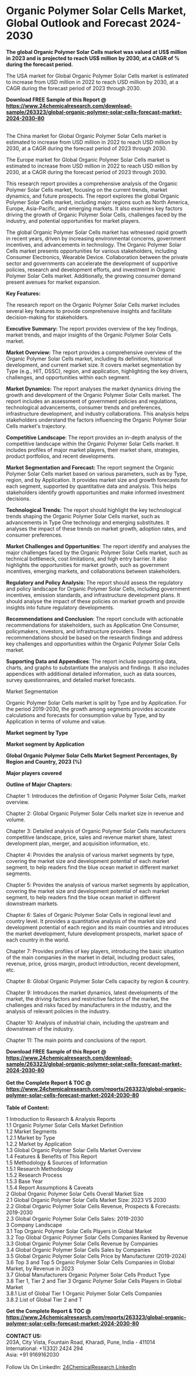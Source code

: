 <h1>Organic Polymer Solar Cells Market, Global Outlook and Forecast 2024-2030</h1><p><strong>The global Organic Polymer Solar Cells market was valued at US$ million in 2023 and is projected to reach US$ million by 2030, at a CAGR of % during the forecast period.</strong></p><p>
</p><p>The USA market for Global Organic Polymer Solar Cells market is estimated to increase from USD million in 2022 to reach USD million by 2030, at a CAGR during the forecast period of 2023 through 2030.</p><div><b>Download FREE Sample of this Report @ 
            <a href="https://www.24chemicalresearch.com/download-sample/263323/global-organic-polymer-solar-cells-forecast-market-2024-2030-80">
            https://www.24chemicalresearch.com/download-sample/263323/global-organic-polymer-solar-cells-forecast-market-2024-2030-80</a></b></div><br><p>
</p><p>The China market for Global Organic Polymer Solar Cells market is estimated to increase from USD million in 2022 to reach USD million by 2030, at a CAGR during the forecast period of 2023 through 2030.</p><p>
</p><p>The Europe market for Global Organic Polymer Solar Cells market is estimated to increase from USD million in 2022 to reach USD million by 2030, at a CAGR during the forecast period of 2023 through 2030.</p><p>
</p><p>This research report provides a comprehensive analysis of the Organic Polymer Solar Cells market, focusing on the current trends, market dynamics, and future prospects. The report explores the global Organic Polymer Solar Cells market, including major regions such as North America, Europe, Asia-Pacific, and emerging markets. It also examines key factors driving the growth of Organic Polymer Solar Cells, challenges faced by the industry, and potential opportunities for market players.</p><p>
The global Organic Polymer Solar Cells market has witnessed rapid growth in recent years, driven by increasing environmental concerns, government incentives, and advancements in technology. The Organic Polymer Solar Cells market presents opportunities for various stakeholders, including Consumer Electronics, Wearable Device. Collaboration between the private sector and governments can accelerate the development of supportive policies, research and development efforts, and investment in Organic Polymer Solar Cells market. Additionally, the growing consumer demand present avenues for market expansion.</p><p>
<strong>Key Features:</strong></p><p>
The research report on the Organic Polymer Solar Cells market includes several key features to provide comprehensive insights and facilitate decision-making for stakeholders.</p><p>
<strong>Executive Summary: </strong>The report provides overview of the key findings, market trends, and major insights of the Organic Polymer Solar Cells market.</p><p>
<strong>Market Overview:</strong> The report provides a comprehensive overview of the Organic Polymer Solar Cells market, including its definition, historical development, and current market size. It covers market segmentation by Type (e.g., HIT, DSSC), region, and application, highlighting the key drivers, challenges, and opportunities within each segment.</p><p>
<strong>Market Dynamics:</strong> The report analyses the market dynamics driving the growth and development of the Organic Polymer Solar Cells market. The report includes an assessment of government policies and regulations, technological advancements, consumer trends and preferences, infrastructure development, and industry collaborations. This analysis helps stakeholders understand the factors influencing the Organic Polymer Solar Cells market's trajectory.</p><p>
<strong>Competitive Landscape</strong>: The report provides an in-depth analysis of the competitive landscape within the Organic Polymer Solar Cells market. It includes profiles of major market players, their market share, strategies, product portfolios, and recent developments.</p><p>
<strong>Market Segmentation and Forecast: </strong>The report segment the Organic Polymer Solar Cells market based on various parameters, such as by Type, region, and by Application. It provides market size and growth forecasts for each segment, supported by quantitative data and analysis. This helps stakeholders identify growth opportunities and make informed investment decisions.</p><p>
<strong>Technological Trends:</strong> The report should highlight the key technological trends shaping the Organic Polymer Solar Cells market, such as advancements in Type One technology and emerging substitutes. It analyses the impact of these trends on market growth, adoption rates, and consumer preferences.</p><p>
<strong>Market Challenges and Opportunities</strong>: The report identify and analyses the major challenges faced by the Organic Polymer Solar Cells market, such as technical bottleneck, cost limitations, and high entry barrier. It also highlights the opportunities for market growth, such as government incentives, emerging markets, and collaborations between stakeholders.</p><p>
<strong>Regulatory and Policy Analysis: </strong>The report should assess the regulatory and policy landscape for Organic Polymer Solar Cells, including government incentives, emission standards, and infrastructure development plans. It should analyse the impact of these policies on market growth and provide insights into future regulatory developments.</p><p>
<strong>Recommendations and Conclusion</strong>: The report conclude with actionable recommendations for stakeholders, such as Application One Consumer, policymakers, investors, and infrastructure providers. These recommendations should be based on the research findings and address key challenges and opportunities within the Organic Polymer Solar Cells market.</p><p>
<strong>Supporting Data and Appendices</strong>: The report include supporting data, charts, and graphs to substantiate the analysis and findings. It also includes appendices with additional detailed information, such as data sources, survey questionnaires, and detailed market forecasts.</p><p>
Market Segmentation</p><p>
Organic Polymer Solar Cells market is split by Type and by Application. For the period 2019-2030, the growth among segments provides accurate calculations and forecasts for consumption value by Type, and by Application in terms of volume and value.</p><p>
<strong>Market segment by Type</strong></p><p>
</p><p>
</p><p><strong>Market segment by Application</strong></p><p>
</p><p>
</p><p><strong>Global Organic Polymer Solar Cells Market Segment Percentages, By Region and Country, 2023 (%)</strong></p><p>
</p><p>
</p><p></p><p>
</p><p><strong>Major players covered</strong></p><p>
</p><p>
</p><p><strong>Outline of Major Chapters:</strong></p><p>
Chapter 1: Introduces the definition of Organic Polymer Solar Cells, market overview.</p><p>
Chapter 2: Global Organic Polymer Solar Cells market size in revenue and volume.</p><p>
Chapter 3: Detailed analysis of Organic Polymer Solar Cells manufacturers competitive landscape, price, sales and revenue market share, latest development plan, merger, and acquisition information, etc.</p><p>
Chapter 4: Provides the analysis of various market segments by type, covering the market size and development potential of each market segment, to help readers find the blue ocean market in different market segments.</p><p>
Chapter 5: Provides the analysis of various market segments by application, covering the market size and development potential of each market segment, to help readers find the blue ocean market in different downstream markets.</p><p>
Chapter 6: Sales of Organic Polymer Solar Cells in regional level and country level. It provides a quantitative analysis of the market size and development potential of each region and its main countries and introduces the market development, future development prospects, market space of each country in the world.</p><p>
Chapter 7: Provides profiles of key players, introducing the basic situation of the main companies in the market in detail, including product sales, revenue, price, gross margin, product introduction, recent development, etc.</p><p>
Chapter 8: Global Organic Polymer Solar Cells capacity by region &amp; country.</p><p>
Chapter 9: Introduces the market dynamics, latest developments of the market, the driving factors and restrictive factors of the market, the challenges and risks faced by manufacturers in the industry, and the analysis of relevant policies in the industry.</p><p>
Chapter 10: Analysis of industrial chain, including the upstream and downstream of the industry.</p><p>
Chapter 11: The main points and conclusions of the report.</p><div><b>Download FREE Sample of this Report @ 
            <a href="https://www.24chemicalresearch.com/download-sample/263323/global-organic-polymer-solar-cells-forecast-market-2024-2030-80">
            https://www.24chemicalresearch.com/download-sample/263323/global-organic-polymer-solar-cells-forecast-market-2024-2030-80</a></b></div><br><div><b>Get the Complete Report & TOC @ 
            <a href="https://www.24chemicalresearch.com/reports/263323/global-organic-polymer-solar-cells-forecast-market-2024-2030-80">
            https://www.24chemicalresearch.com/reports/263323/global-organic-polymer-solar-cells-forecast-market-2024-2030-80</a></b></div><br>
            <b>Table of Content:</b><p>1 Introduction to Research & Analysis Reports<br />
    1.1 Organic Polymer Solar Cells Market Definition<br />
    1.2 Market Segments<br />
        1.2.1 Market by Type<br />
        1.2.2 Market by Application<br />
    1.3 Global Organic Polymer Solar Cells Market Overview<br />
    1.4 Features & Benefits of This Report<br />
    1.5 Methodology & Sources of Information<br />
        1.5.1 Research Methodology<br />
        1.5.2 Research Process<br />
        1.5.3 Base Year<br />
        1.5.4 Report Assumptions & Caveats<br />
2 Global Organic Polymer Solar Cells Overall Market Size<br />
    2.1 Global Organic Polymer Solar Cells Market Size: 2023 VS 2030<br />
    2.2 Global Organic Polymer Solar Cells Revenue, Prospects & Forecasts: 2019-2030<br />
    2.3 Global Organic Polymer Solar Cells Sales: 2019-2030<br />
3 Company Landscape<br />
    3.1 Top Organic Polymer Solar Cells Players in Global Market<br />
    3.2 Top Global Organic Polymer Solar Cells Companies Ranked by Revenue<br />
    3.3 Global Organic Polymer Solar Cells Revenue by Companies<br />
    3.4 Global Organic Polymer Solar Cells Sales by Companies<br />
    3.5 Global Organic Polymer Solar Cells Price by Manufacturer (2019-2024)<br />
    3.6 Top 3 and Top 5 Organic Polymer Solar Cells Companies in Global Market, by Revenue in 2023<br />
    3.7 Global Manufacturers Organic Polymer Solar Cells Product Type<br />
    3.8 Tier 1, Tier 2 and Tier 3 Organic Polymer Solar Cells Players in Global Market<br />
        3.8.1 List of Global Tier 1 Organic Polymer Solar Cells Companies<br />
        3.8.2 List of Global Tier 2 and T</p><div><b>Get the Complete Report & TOC @ 
            <a href="https://www.24chemicalresearch.com/reports/263323/global-organic-polymer-solar-cells-forecast-market-2024-2030-80">
            https://www.24chemicalresearch.com/reports/263323/global-organic-polymer-solar-cells-forecast-market-2024-2030-80</a></b></div><br><b>CONTACT US:</b><br>
            203A, City Vista, Fountain Road, Kharadi, Pune, India - 411014<br>
            International: +1(332) 2424 294<br>
            Asia: +91 9169162030 <br><br>
            Follow Us On LinkedIn: <a href="https://www.linkedin.com/company/24chemicalresearch/">24ChemicalResearch LinkedIn</a>